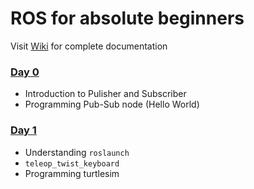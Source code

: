 # ROS for absolute beginners

Visit [Wiki](ros-workshop/wiki) for complete documentation

### [Day 0](ros-workshop/day-0)
- Introduction to Pulisher and Subscriber
- Programming Pub-Sub node (Hello World)

### [Day 1](ros-workshop/day-1)
- Understanding `roslaunch`
- `teleop_twist_keyboard`
- Programming turtlesim
